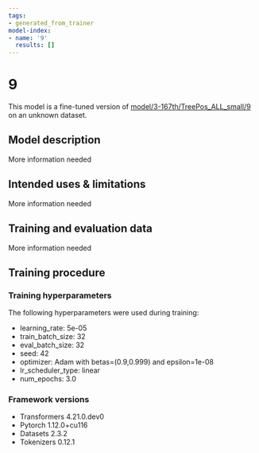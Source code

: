 ```yaml
---
tags:
- generated_from_trainer
model-index:
- name: '9'
  results: []
---
```


<!-- This model card has been generated automatically according to the information the Trainer had access to. You
should probably proofread and complete it, then remove this comment. -->

# 9

This model is a fine-tuned version of [model/3-167th/TreePos_ALL_small/9](https://huggingface.co/model/3-167th/TreePos_ALL_small/9) on an unknown dataset.

## Model description

More information needed

## Intended uses & limitations

More information needed

## Training and evaluation data

More information needed

## Training procedure

### Training hyperparameters

The following hyperparameters were used during training:
- learning_rate: 5e-05
- train_batch_size: 32
- eval_batch_size: 32
- seed: 42
- optimizer: Adam with betas=(0.9,0.999) and epsilon=1e-08
- lr_scheduler_type: linear
- num_epochs: 3.0

### Framework versions

- Transformers 4.21.0.dev0
- Pytorch 1.12.0+cu116
- Datasets 2.3.2
- Tokenizers 0.12.1
